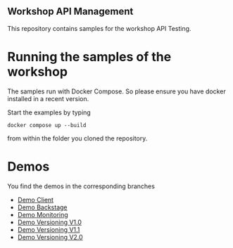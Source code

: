 ## Workshop API Management

This repository contains samples for the workshop API Testing.

# Running the samples of the workshop

The samples run with Docker Compose.
So please ensure you have docker installed in a recent version.

Start the examples by typing

```
docker compose up --build
```

from within the folder you cloned the repository.

# Demos

You find the demos in the corresponding branches

* [Demo Client](https://github.com/openknowledge/workshop-api-management/tree/client)
* [Demo Backstage](https://github.com/openknowledge/workshop-api-management/tree/backstage)
* [Demo Monitoring](https://github.com/openknowledge/workshop-api-/tree/monitoring)
* [Demo Versioning V1.0](https://github.com/openknowledge/workshop-api-management/tree/versioning-v1.0)
* [Demo Versioning V1.1](https://github.com/openknowledge/workshop-api-management/tree/versioning-v1.1)
* [Demo Versioning V2.0](https://github.com/openknowledge/workshop-api-management/tree/versioning-v2.0)
